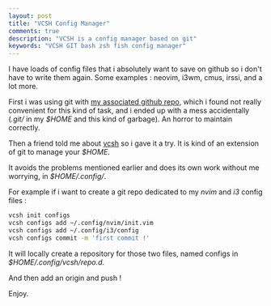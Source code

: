 ```yaml
---
layout: post
title: "VCSH Config Manager"
comments: true
description: "VCSH is a config manager based on git"
keywords: "VCSH GIT bash zsh fish config manager"
---
```


I have loads of config files that i absolutely want to save on github so i don't have to write them again. 
Some examples : neovim, i3wm, cmus, irssi, and a lot more.

First i was using git with [my associated github repo](https://github.com/Mathiasb17/mathias), which i found not really convenient
for this kind of task, and i ended up with a mess accidentally (*.git/* in my *$HOME* and this kind of garbage). An horror to maintain
correctly.

Then a friend told me about [vcsh](https://github.com/RichiH/vcsh) so i gave it a try. It is kind of an extension of git to manage your *$HOME*.

It avoids the problems mentioned earlier and does its own work without me worrying, in *$HOME/.config/*.

For example if i want to create a git repo dedicated to my *nvim* and *i3* config files :

```bash
vcsh init configs
vcsh configs add ~/.config/nvim/init.vim
vcsh configs add ~/.config/i3/config
vcsh configs commit -m 'first commit !'
```

It will locally create a repository for those two files, named configs in *$HOME/.config/vcsh/repo.d*.

And then add an origin and push !

Enjoy.

